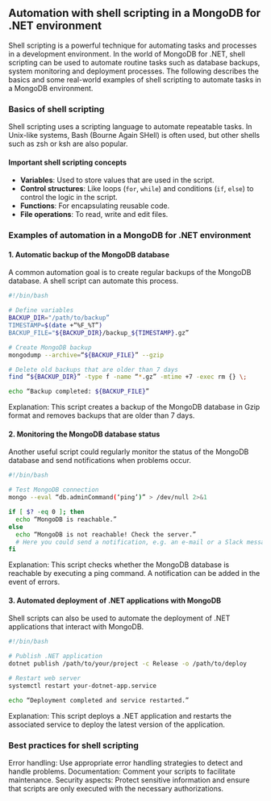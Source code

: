 
## Automation with shell scripting in a MongoDB for .NET environment

Shell scripting is a powerful technique for automating tasks and processes in a development environment. In the world of MongoDB for .NET, shell scripting can be used to automate routine tasks such as database backups, system monitoring and deployment processes. The following describes the basics and some real-world examples of shell scripting to automate tasks in a MongoDB environment.

### Basics of shell scripting

Shell scripting uses a scripting language to automate repeatable tasks. In Unix-like systems, Bash (Bourne Again SHell) is often used, but other shells such as zsh or ksh are also popular.

#### Important shell scripting concepts

- **Variables**: Used to store values that are used in the script.
- **Control structures**: Like loops (`for`, `while`) and conditions (`if`, `else`) to control the logic in the script.
- **Functions**: For encapsulating reusable code.
- **File operations**: To read, write and edit files.

### Examples of automation in a MongoDB for .NET environment

#### 1. Automatic backup of the MongoDB database

A common automation goal is to create regular backups of the MongoDB database. A shell script can automate this process.

```bash
#!/bin/bash

# Define variables
BACKUP_DIR="/path/to/backup”
TIMESTAMP=$(date +“%F_%T”)
BACKUP_FILE="${BACKUP_DIR}/backup_${TIMESTAMP}.gz”

# Create MongoDB backup
mongodump --archive=“${BACKUP_FILE}” --gzip

# Delete old backups that are older than 7 days
find “${BACKUP_DIR}” -type f -name “*.gz” -mtime +7 -exec rm {} \;

echo “Backup completed: ${BACKUP_FILE}”
```

Explanation: This script creates a backup of the MongoDB database in Gzip format and removes backups that are older than 7 days.
#### 2. Monitoring the MongoDB database status
Another useful script could regularly monitor the status of the MongoDB database and send notifications when problems occur.

```bash
#!/bin/bash

# Test MongoDB connection
mongo --eval “db.adminCommand(‘ping’)” > /dev/null 2>&1

if [ $? -eq 0 ]; then
  echo “MongoDB is reachable.”
else
  echo “MongoDB is not reachable! Check the server.”
  # Here you could send a notification, e.g. an e-mail or a Slack message
fi

```

Explanation: This script checks whether the MongoDB database is reachable by executing a ping command. A notification can be added in the event of errors.
#### 3. Automated deployment of .NET applications with MongoDB
Shell scripts can also be used to automate the deployment of .NET applications that interact with MongoDB.

```bash
#!/bin/bash

# Publish .NET application
dotnet publish /path/to/your/project -c Release -o /path/to/deploy

# Restart web server
systemctl restart your-dotnet-app.service

echo “Deployment completed and service restarted.”

```

Explanation: This script deploys a .NET application and restarts the associated service to deploy the latest version of the application.
### Best practices for shell scripting
Error handling: Use appropriate error handling strategies to detect and handle problems.
Documentation: Comment your scripts to facilitate maintenance.
Security aspects: Protect sensitive information and ensure that scripts are only executed with the necessary authorizations.

